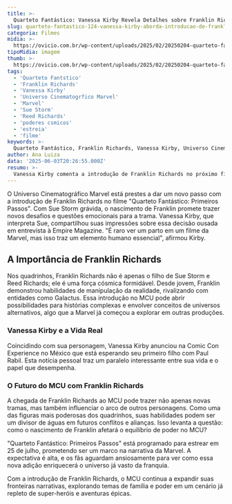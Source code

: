 ```yaml
---
title: >-
  Quarteto Fantástico: Vanessa Kirby Revela Detalhes sobre Franklin Richards no MCU
slug: quarteto-fantastico-124-vanessa-kirby-aborda-introducao-de-franklin-richards
categoria: Filmes
midia: >-
  https://ovicio.com.br/wp-content/uploads/2025/02/20250204-quarteto-fantastico-vanessa-kirby-franklin-richards.webp
tipoMidia: imagem
thumb: >-
  https://ovicio.com.br/wp-content/uploads/2025/02/20250204-quarteto-fantastico-vanessa-kirby-franklin-richards.webp
tags:
  - 'Quarteto Fantstico'
  - 'Franklin Richards'
  - 'Vanessa Kirby'
  - 'Universo Cinematogrfico Marvel'
  - 'Marvel'
  - 'Sue Storm'
  - 'Reed Richards'
  - 'poderes csmicos'
  - 'estreia'
  - 'filme'
keywords: >-
  Quarteto Fantástico, Franklin Richards, Vanessa Kirby, Universo Cinematográfico Marvel, Marvel, Sue Storm, Reed Richards, poderes cósmicos, estreia, filme
author: Ana Luiza
data: '2025-06-03T20:26:55.000Z'
resumo: >-
  Vanessa Kirby comenta a introdução de Franklin Richards no próximo filme do Quarteto Fantástico, explorando uma nova dinâmica familiar no Universo Cinematográfico Marvel. A atriz também compartilha novidades pessoais em evento.
---
```


O Universo Cinematográfico Marvel está prestes a dar um novo passo com a introdução de Franklin Richards no filme "Quarteto Fantástico: Primeiros Passos". Com Sue Storm grávida, o nascimento de Franklin promete trazer novos desafios e questões emocionais para a trama. Vanessa Kirby, que interpreta Sue, compartilhou suas impressões sobre essa decisão ousada em entrevista à Empire Magazine. "É raro ver um parto em um filme da Marvel, mas isso traz um elemento humano essencial", afirmou Kirby. 

## A Importância de Franklin Richards

Nos quadrinhos, Franklin Richards não é apenas o filho de Sue Storm e Reed Richards; ele é uma força cósmica formidável. Desde jovem, Franklin demonstrou habilidades de manipulação da realidade, rivalizando com entidades como Galactus. Essa introdução no MCU pode abrir possibilidades para histórias complexas e envolver conceitos de universos alternativos, algo que a Marvel já começou a explorar em outras produções.

### Vanessa Kirby e a Vida Real

Coincidindo com sua personagem, Vanessa Kirby anunciou na Comic Con Experience no México que está esperando seu primeiro filho com Paul Rabil. Esta notícia pessoal traz um paralelo interessante entre sua vida e o papel que desempenha. 

### O Futuro do MCU com Franklin Richards

A chegada de Franklin Richards ao MCU pode trazer não apenas novas tramas, mas também influenciar o arco de outros personagens. Como uma das figuras mais poderosas dos quadrinhos, suas habilidades podem ser um divisor de águas em futuros conflitos e alianças. Isso levanta a questão: como o nascimento de Franklin afetará o equilíbrio de poder no MCU?

"Quarteto Fantástico: Primeiros Passos" está programado para estrear em 25 de julho, prometendo ser um marco na narrativa da Marvel. A expectativa é alta, e os fãs aguardam ansiosamente para ver como essa nova adição enriquecerá o universo já vasto da franquia.

Com a introdução de Franklin Richards, o MCU continua a expandir suas fronteiras narrativas, explorando temas de família e poder em um cenário já repleto de super-heróis e aventuras épicas.